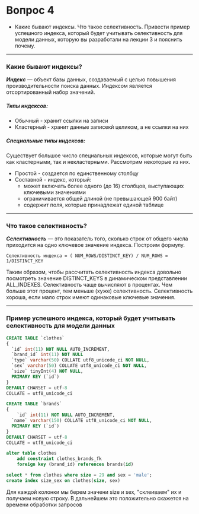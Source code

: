 # Вопрос 4
* Какие бывают индексы. Что такое селективность. Привести пример успешного индекса, который будет учитывать селективность для модели данных, которую вы разработали на лекции 3 и пояснить почему.
---

### Какие бывают индексы?
***Индекс*** — объект базы данных, создаваемый с целью повышения производительности поиска данных. Индексом является отсортированный набор значений.

##### Типы индексов:
* Обычный - хранит ссылки на записи
* Кластерный - хранит данные записекй целиком, а не ссылки на них

##### Специальные типы индексов:
Существует большое число специальных индексов, которые могут быть как кластерными, так и некластерными. Рассмотрим некоторые из них.

* Простой - создается по единственному столбцу
* Составной - индекс, который: 
    * может включать более одного (до 16) столбцов, выступающих ключевыми значениями
    * ограничивается общей длиной (не превышающей 900 байт)
    * содержит поля, которые принадлежат единой таблице
---

### Что такое селективность?
***Селективность*** — это показатель того, сколько строк от общего числа приходится на одно ключевое значение индекса. Построим формулу.

`Селективность индекса = ( NUM_ROWS/DISTINCT_KEY) / NUM_ROWS = 1/DISTINCT_KEY `

Таким образом, чтобы рассчитать селективность индекса довольно посмотреть значение DISTINCT_KEYS в динамическом представлении ALL_INDEXES. Селективность чаще вычисляют в процентах. Чем больше этот процент, тем меньше (хуже) селективность. Селективность хороша, если мало строк имеют одинаковые ключевые значения.

---
### Пример успешного индекса, который будет учитывать селективность для модели данных

```sql
CREATE TABLE `clothes`
{
  `id` int(11) NOT NULL AUTO_INCREMENT,
  `brand_id` int(11) NOT NULL
  `type` varchar(50) COLLATE utf8_unicode_ci NOT NULL,
  `sex` varchar(50) COLLATE utf8_unicode_ci NOT NULL,
  `size` tinyInt(4) NOT NULL,
  PRIMARY KEY (`id`)
}
DEFAULT CHARSET = utf-8
COLLATE = utf8_unicode_ci

CREATE TABLE `brands`
{
	`id` int(11) NOT NULL AUTO_INCREMENT,
  `name` varchar(150) COLLATE utf8_unicode_ci NOT NULL,
  PRIMARY KEY (`id`)
}
DEFAULT CHARSET = utf-8
COLLATE = utf8_unicode_ci
```

```sql
alter table clothes
	add constraint clothes_brands_fk
    foreign key (brand_id) references brands(id)
```

```sql
select * from clothes where size = 29 and sex = 'male';
create index size_sex on clothes(size, sex)
```

Для каждой колонки мы берем значени size и sex, "склеиваем" их и получаем новую строку. В дальнейшем это положительно скажется на времени обработки запросов
